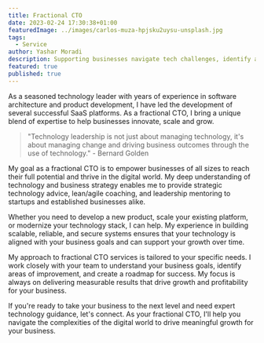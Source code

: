 ```yaml
---
title: Fractional CTO
date: 2023-02-24 17:30:38+01:00
featuredImage: ../images/carlos-muza-hpjsku2uysu-unsplash.jpg
tags:
  - Service
author: Yashar Moradi
description: Supporting businesses navigate tech challenges, identify areas for growth, and align tech strategy with overall business goals.
featured: true
published: true
---
```

As a seasoned technology leader with years of experience in software architecture and product development, I have led the development of several successful SaaS platforms. As a fractional CTO, I bring a unique blend of expertise to help businesses innovate, scale and grow.

> "Technology leadership is not just about managing technology, it's about managing change and driving business outcomes through the use of technology." - Bernard Golden

My goal as a fractional CTO is to empower businesses of all sizes to reach their full potential and thrive in the digital world. My deep understanding of technology and business strategy enables me to provide strategic technology advice, lean/agile coaching, and leadership mentoring to startups and established businesses alike.

Whether you need to develop a new product, scale your existing platform, or modernize your technology stack, I can help. My experience in building scalable, reliable, and secure systems ensures that your technology is aligned with your business goals and can support your growth over time.

My approach to fractional CTO services is tailored to your specific needs. I work closely with your team to understand your business goals, identify areas of improvement, and create a roadmap for success. My focus is always on delivering measurable results that drive growth and profitability for your business.

If you're ready to take your business to the next level and need expert technology guidance, let's connect. As your fractional CTO, I'll help you navigate the complexities of the digital world to drive meaningful growth for your business.
